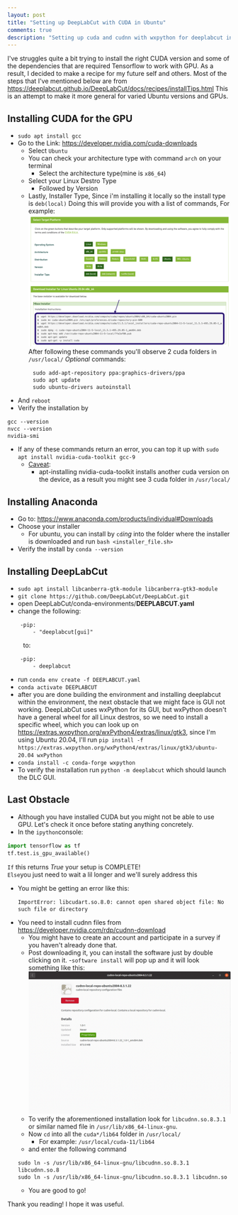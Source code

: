 ```yaml
---
layout: post
title: "Setting up DeepLabCut with CUDA in Ubuntu"
comments: true
description: "Setting up cuda and cudnn with wxpython for deeplabcut in ubuntu 20.04(other versions also supported)"
---
```

I've struggles quite a bit trying to install the right CUDA version and some of the dependencies that are required Tensorflow to work with GPU.
As a result, I decided to make a recipe for my future self and others.
Most of the steps that I've mentioned below are from https://deeplabcut.github.io/DeepLabCut/docs/recipes/installTips.html 
This is an attempt to make it more general for varied Ubuntu versions and GPUs.
## Installing CUDA for the GPU
- `sudo apt install gcc`
- Go to the Link: https://developer.nvidia.com/cuda-downloads
	- Select `Ubuntu`
	- You can check your architecture type with command `arch` on your terminal
		- Select the architecture type(mine is `x86_64`)
	- Select your Linux Destro Type
		- Followed by Version
	- Lastly, Installer Type, Since i'm installing it locally so the install type is `deb(local)`
Doing this will provide you with a list of commands, For example: 
![](https://raw.githubusercontent.com/0tist/0tist.github.io/master/assets/images/cuda-com.png)
After following these commands you'll observe 2 cuda folders in `/usr/local/`
_Optional_ commands:
```
		sudo add-apt-repository ppa:graphics-drivers/ppa
		sudo apt update
		sudo ubuntu-drivers autoinstall
```
- And `reboot`
- Verify the installation by
```
gcc --version
nvcc --version
nvidia-smi
```
- If any of these commands return an error, you can top it up with `sudo apt install nvidia-cuda-toolkit gcc-9`
	- <ins>Caveat</ins>:
		- apt-installing nvidia-cuda-toolkit installs another cuda version on the device, as a result you might see 3 cuda folder in `/usr/local/`
## Installing Anaconda
- Go to: https://www.anaconda.com/products/individual#Downloads
- Choose your installer
	- For ubuntu, you can install by `cd`_ing_ into the folder where the installer is downloaded and run `bash <installer_file.sh>`
- Verify the install by `conda --version`

## Installing DeepLabCut
- `sudo apt install libcanberra-gtk-module libcanberra-gtk3-module`
- `git clone https://github.com/DeepLabCut/DeepLabCut.git`
- open DeepLabCut/conda-environments/**DEEPLABCUT.yaml**
- change the following:
```
	-pip:
		- "deeplabcut[gui]"
```
&nbsp;&nbsp;&nbsp;&nbsp;&nbsp;&nbsp;&nbsp;&nbsp;&nbsp;to:
```
	-pip:
		- deeplabcut
```
- run `conda env create -f DEEPLABCUT.yaml`
- `conda activate DEEPLABCUT`
- after you are done building the environment and installing deeplabcut within the environment, the next obstacle that we might face is GUI not working. DeepLabCut uses wxPython for its GUI, but wxPython doesn't have a general wheel for all Linux destros, so we need to install a specific wheel, which you can look up on https://extras.wxpython.org/wxPython4/extras/linux/gtk3, since I'm using Ubuntu 20.04, I'll run `pip install -f https://extras.wxpython.org/wxPython4/extras/linux/gtk3/ubuntu-20.04 wxPython`
- `conda install -c conda-forge wxpython`
- To verify the installation run `python -m deeplabcut` which should launch the DLC GUI.

## Last Obstacle
- Although you have installed CUDA but you might not be able to use GPU. Let's check it once before stating anything concretely.
- In the `ipython`console:
```python
import tensorflow as tf
tf.test.is_gpu_available()
```
`If` this returns _True_ your setup is COMPLETE! <br>
`Else`you just need to wait a lil longer and we'll surely address this
- You might be getting an error like this:
	```
	ImportError: libcudart.so.8.0: cannot open shared object file: No such file or directory
	```
- You need to install cudnn files from https://developer.nvidia.com/rdp/cudnn-download
	- You might have to create an account and participate in a survey if you haven't already done that.
	- Post downloading it, you can install the software just by double clicking on it.
			-`software install` will pop up and it will look something like this:
			![](https://raw.githubusercontent.com/0tist/0tist.github.io/master/assets/images/sft_install.png)
	- To verify the aforementioned installation look for `libcudnn.so.8.3.1` or similar named file in `/usr/lib/x86_64-linux-gnu`.
	- Now `cd` into all the `cuda*/lib64` folder in `/usr/local/`
		- For example: `/usr/local/cuda-11/lib64`
	- and enter the following command
	```
	sudo ln -s /usr/lib/x86_64-linux-gnu/libcudnn.so.8.3.1 libcudnn.so.8
	sudo ln -s /usr/lib/x86_64-linux-gnu/libcudnn.so.8.3.1 libcudnn.so
	```
	- You are good to go!

Thank you reading!
I hope it was useful.
